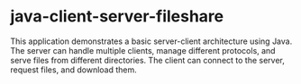 # java-client-server-fileshare
This application demonstrates a basic server-client architecture using Java. The server can handle multiple clients, manage different protocols, and serve files from different directories. The client can connect to the server, request files, and download them.
